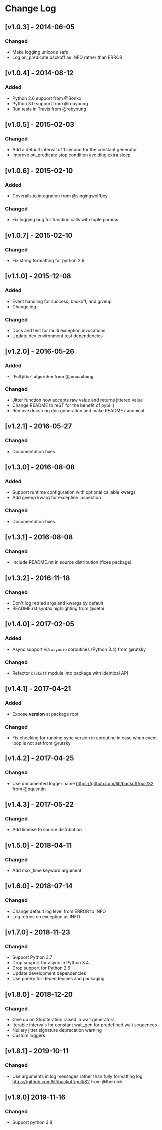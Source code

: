 # Change Log

## [v1.0.3] - 2014-06-05
### Changed
- Make logging unicode safe
- Log on_predicate backoff as INFO rather than ERROR

## [v1.0.4] - 2014-08-12
### Added
- Python 2.6 support from @Bonko
- Python 3.0 support from @robyoung
- Run tests in Travis from @robyoung

## [v1.0.5] - 2015-02-03
### Changed
- Add a default interval of 1 second for the constant generator
- Improve on_predicate stop condition avoiding extra sleep

## [v1.0.6] - 2015-02-10
### Added
- Coveralls.io integration from @singingwolfboy

### Changed
- Fix logging bug for function calls with tuple params

## [v1.0.7] - 2015-02-10

### Changed
- Fix string formatting for python 2.6

## [v1.1.0] - 2015-12-08
### Added
- Event handling for success, backoff, and giveup
- Change log

### Changed
- Docs and test for multi exception invocations
- Update dev environment test dependencies

## [v1.2.0] - 2016-05-26
### Added
- 'Full jitter' algorithm from @jonascheng

### Changed
- Jitter function now accepts raw value and returns jittered value
- Change README to reST for the benefit of pypi :(
- Remove docstring doc generation and make README canonical

## [v1.2.1] - 2016-05-27
### Changed
- Documentation fixes

## [v1.3.0] - 2016-08-08
### Added
- Support runtime configuration with optional callable kwargs
- Add giveup kwarg for exception inspection

### Changed
- Documentation fixes

## [v1.3.1] - 2016-08-08
### Changed
- Include README.rst in source distribution (fixes package)

## [v1.3.2] - 2016-11-18
### Changed
- Don't log retried args and kwargs by default
- README.rst syntax highlighting from @dethi

## [v1.4.0] - 2017-02-05
### Added
- Async support via `asyncio` coroutines (Python 3.4) from @rutsky

### Changed
- Refactor `backoff` module into package with identical API

## [v1.4.1] - 2017-04-21
### Added
- Expose __version__ at package root

### Changed
- Fix checking for running sync version in coroutine in case when event
  loop is not set from @rutsky

## [v1.4.2] - 2017-04-25
### Changed

- Use documented logger name https://github.com/litl/backoff/pull/32
  from @pquentin

## [v1.4.3] - 2017-05-22
### Changed

- Add license to source distribution

## [v1.5.0] - 2018-04-11
### Changed

- Add max_time keyword argument

## [v1.6.0] - 2018-07-14
### Changed

- Change default log level from ERROR to INFO
- Log retries on exception as INFO

## [v1.7.0] - 2018-11-23
### Changed

- Support Python 3.7
- Drop support for async in Python 3.4
- Drop support for Python 2.6
- Update development dependencies
- Use poetry for dependencies and packaging

## [v1.8.0] - 2018-12-20
### Changed

- Give up on StopIteration raised in wait generators
- Iterable intervals for constant wait_gen for predefined wait sequences
- Nullary jitter signature deprecation warning
- Custom loggers

## [v1.8.1] - 2019-10-11
### Changed

- Use arguments in log messages rather than fully formatting log
  https://github.com/litl/backoff/pull/82 from @lbernick

## [v1.9.0] 2019-11-16
### Changed

- Support python 3.8
